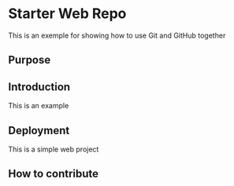 # Starter Web Repo

This is an exemple for showing how to use Git and GitHub together

## Purpose

## Introduction

This is an example
## Deployment
This is a simple web project


## How to contribute